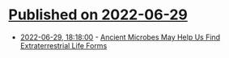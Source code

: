 # [Published on 2022-06-29](index.md)

* [2022-06-29, 18:18:00](https://soylentnews.org/article.pl?sid=22/06/29/020210&from=rss) - [Ancient Microbes May Help Us Find Extraterrestrial Life Forms](https://soylentnews.org/article.pl?sid=22/06/29/020210&from=rss)

